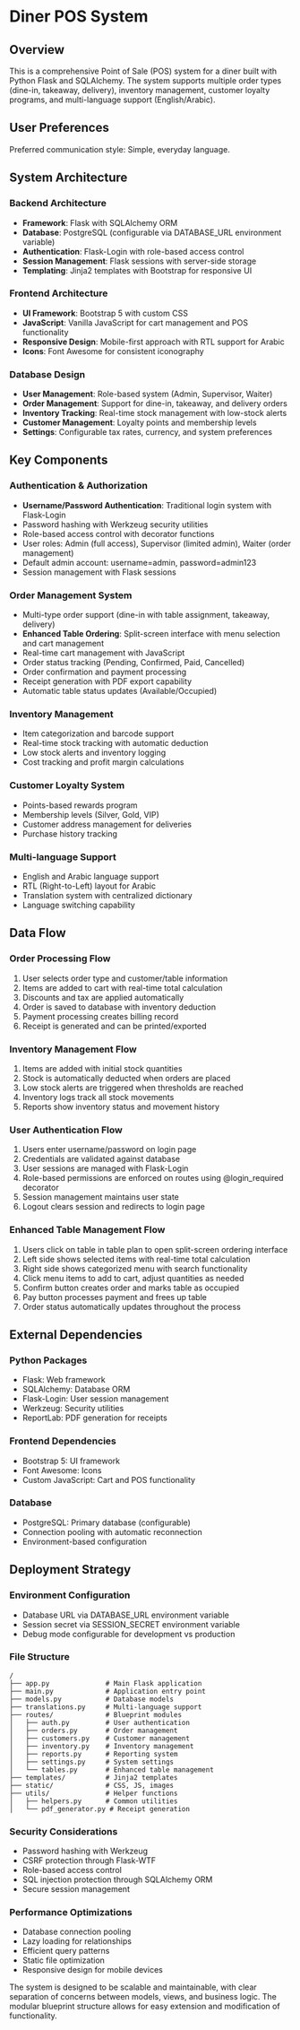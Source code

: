 # Diner POS System

## Overview

This is a comprehensive Point of Sale (POS) system for a diner built with Python Flask and SQLAlchemy. The system supports multiple order types (dine-in, takeaway, delivery), inventory management, customer loyalty programs, and multi-language support (English/Arabic).

## User Preferences

Preferred communication style: Simple, everyday language.

## System Architecture

### Backend Architecture
- **Framework**: Flask with SQLAlchemy ORM
- **Database**: PostgreSQL (configurable via DATABASE_URL environment variable)
- **Authentication**: Flask-Login with role-based access control
- **Session Management**: Flask sessions with server-side storage
- **Templating**: Jinja2 templates with Bootstrap for responsive UI

### Frontend Architecture
- **UI Framework**: Bootstrap 5 with custom CSS
- **JavaScript**: Vanilla JavaScript for cart management and POS functionality
- **Responsive Design**: Mobile-first approach with RTL support for Arabic
- **Icons**: Font Awesome for consistent iconography

### Database Design
- **User Management**: Role-based system (Admin, Supervisor, Waiter)
- **Order Management**: Support for dine-in, takeaway, and delivery orders
- **Inventory Tracking**: Real-time stock management with low-stock alerts
- **Customer Management**: Loyalty points and membership levels
- **Settings**: Configurable tax rates, currency, and system preferences

## Key Components

### Authentication & Authorization
- **Username/Password Authentication**: Traditional login system with Flask-Login
- Password hashing with Werkzeug security utilities
- Role-based access control with decorator functions
- User roles: Admin (full access), Supervisor (limited admin), Waiter (order management)
- Default admin account: username=admin, password=admin123
- Session management with Flask sessions

### Order Management System
- Multi-type order support (dine-in with table assignment, takeaway, delivery)
- **Enhanced Table Ordering**: Split-screen interface with menu selection and cart management
- Real-time cart management with JavaScript
- Order status tracking (Pending, Confirmed, Paid, Cancelled)
- Order confirmation and payment processing
- Receipt generation with PDF export capability
- Automatic table status updates (Available/Occupied)

### Inventory Management
- Item categorization and barcode support
- Real-time stock tracking with automatic deduction
- Low stock alerts and inventory logging
- Cost tracking and profit margin calculations

### Customer Loyalty System
- Points-based rewards program
- Membership levels (Silver, Gold, VIP)
- Customer address management for deliveries
- Purchase history tracking

### Multi-language Support
- English and Arabic language support
- RTL (Right-to-Left) layout for Arabic
- Translation system with centralized dictionary
- Language switching capability

## Data Flow

### Order Processing Flow
1. User selects order type and customer/table information
2. Items are added to cart with real-time total calculation
3. Discounts and tax are applied automatically
4. Order is saved to database with inventory deduction
5. Payment processing creates billing record
6. Receipt is generated and can be printed/exported

### Inventory Management Flow
1. Items are added with initial stock quantities
2. Stock is automatically deducted when orders are placed
3. Low stock alerts are triggered when thresholds are reached
4. Inventory logs track all stock movements
5. Reports show inventory status and movement history

### User Authentication Flow
1. Users enter username/password on login page
2. Credentials are validated against database
3. User sessions are managed with Flask-Login
4. Role-based permissions are enforced on routes using @login_required decorator
5. Session management maintains user state
6. Logout clears session and redirects to login page

### Enhanced Table Management Flow
1. Users click on table in table plan to open split-screen ordering interface
2. Left side shows selected items with real-time total calculation
3. Right side shows categorized menu with search functionality
4. Click menu items to add to cart, adjust quantities as needed
5. Confirm button creates order and marks table as occupied
6. Pay button processes payment and frees up table
7. Order status automatically updates throughout the process

## External Dependencies

### Python Packages
- Flask: Web framework
- SQLAlchemy: Database ORM
- Flask-Login: User session management
- Werkzeug: Security utilities
- ReportLab: PDF generation for receipts

### Frontend Dependencies
- Bootstrap 5: UI framework
- Font Awesome: Icons
- Custom JavaScript: Cart and POS functionality

### Database
- PostgreSQL: Primary database (configurable)
- Connection pooling with automatic reconnection
- Environment-based configuration

## Deployment Strategy

### Environment Configuration
- Database URL via DATABASE_URL environment variable
- Session secret via SESSION_SECRET environment variable
- Debug mode configurable for development vs production

### File Structure
```
/
├── app.py              # Main Flask application
├── main.py             # Application entry point
├── models.py           # Database models
├── translations.py     # Multi-language support
├── routes/             # Blueprint modules
│   ├── auth.py         # User authentication
│   ├── orders.py       # Order management
│   ├── customers.py    # Customer management
│   ├── inventory.py    # Inventory management
│   ├── reports.py      # Reporting system
│   ├── settings.py     # System settings
│   └── tables.py       # Enhanced table management
├── templates/          # Jinja2 templates
├── static/             # CSS, JS, images
├── utils/              # Helper functions
│   ├── helpers.py      # Common utilities
│   └── pdf_generator.py # Receipt generation
```

### Security Considerations
- Password hashing with Werkzeug
- CSRF protection through Flask-WTF
- Role-based access control
- SQL injection protection through SQLAlchemy ORM
- Secure session management

### Performance Optimizations
- Database connection pooling
- Lazy loading for relationships
- Efficient query patterns
- Static file optimization
- Responsive design for mobile devices

The system is designed to be scalable and maintainable, with clear separation of concerns between models, views, and business logic. The modular blueprint structure allows for easy extension and modification of functionality.